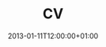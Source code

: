 ---
title: CV
date: 2013-01-11T12:00:00+01:00
description: Curriculum vitae de Álvaro Salcedo García
type: resume
enableToc: false
translationKey: cv

header:
  infos:
    name: Álvaro Salcedo García
    website: https://alvr.me/docs/cv.es.pdf

items:
  - title: Experiencia Laboral
    sections:
      - title: Desarrollador Android
        subtitle: Babel Sistemas de Información
        startDate: 2019-02-11
        endDateText: presente
        contents: | 
          Actualmente trabajando principalmente en dos proyectos de Santander Deutschland realizando mantenimiento y evolutivos de ambas aplicaciones. De vez en cuando en proyectos de otros clientes. Respecto a las aplicaciones de Santander Deutschland:
          
          * Mejoré la estabilidad de la aplicación aumentado el porcentaje de sesiones libre de fallos del 82% al 99.4% en dos meses.
          * Aumenté la cobertura de código de un 37% a un 81% realizando tests instrumentales y unitarios.
          * Refactorización de código: aumentar la legibilidad y mejorar la estructura del mismo; documentación técnica y funcional; mejoras de fluidez y rapidez.
          * Mejoré la seguridad e integridad de la aplicación realizando acciones tales como: encriptar información sensible del usuario, evitar la utilización de dispositivos modificados y ofuscación de código.
          * Creé dos mock de datos, uno de ellos estático y otro dinámico. Los realicé debido a las limitaciones para conectarse a los entornos de preproducción. Ambos están escritos en Golang.

  - title: Educación
    sections:
      - title: Ingeniería del Software
        subtitle: ETSISI (UPM)
        startDate: 2014-09-01
        endDate: 2019-07-31
        contents: | 
          Trabajo de Fin de Grado: [Pressurizer](/docs/pressurizer.pdf) (sólo en español). Publicado bajo la licencia [CC BY-NC-ND 4.0](https://creativecommons.org/licenses/by-nc-nd/4.0/deed.es_ES). También está disponible en el [Archivo Digital](http://oa.upm.es/55657/) de la UPM.


  - title: Certificados
    sections:
      - title: Associate Android Developer
        titleLink: https://www.credential.net/6c7cb064-46a5-405c-a16b-f8e0f95355ce
        linkNewPage: true
        subtitle: Google Developers
        startDate: 2020-09-10
        endDate: 2023-09-10

  - title: Proyectos
    sections:
      - title: Alpine Android
        titleLink: /proyectos/docker/alpine-android/
        subtitle: Imagen de Docker ligera para testear y compilar aplicaciones de Android
        startDate: 2017-03-17
        endDateText: presente
        contents: |
          Imagen de Docker basada en Alpine Linux para testear y compilar aplicaciones de Android. Gracias a Alpine se puede obtener una imagen liviana y menos pesada que imágenes basadas en Debian/Ubuntu. La imagen base en Alpine son [781.16MB](https://hub.docker.com/layers/alvrme/alpine-android-base/latest/images/sha256:6c62ac3bc926a73a20426c019a33dd7433a441644c7601cbcb3cc987b2e57a77), mientras que en Debian/Ubuntu son 1.1GB. El tamaño final de la última versión de Android 11 es [1.24GB](https://hub.docker.com/layers/alvrme/alpine-android/latest/images/sha256:c517d2b93d348c4977d373b5d6ce2240e76319e700d55b068fec54515a1fe78c).
          
          Hay varias versiones disponibles: desde Lollipop hasta Android 11.
          
          Cuenta con 70.000+ descargas desde [Docker](https://hub.docker.com/r/alvrme/alpine-android/) y 100+ estrellas en [GitHub](https://github.com/alvr/alpine-android).

      - title: Pressurizer
        titleLink: /proyectos/web/pressurizer/
        subtitle: Gestión de gastos de bibliotecas de Steam
        startDate: 2018-11-01
        endDate: 2019-06-30
        contents: |
          La funcionalidad de esta aplicación es dar la posibilidad de llevar un control de los gastos realizados por los usuarios de la plataforma de videojuegos Steam.

          Este proyecto está dividido en dos partes. La [parte de servidor](https://github.com/alvr/pressurizer-server), escrita en Kotlin, utilizando el framework web Ktor y la base de datos PostgreSQL. Por otro lado, [la parte cliente](https://github.com/alvr/pressurizer-client) está escrita en TypeScript y Vue.js.

      - title: PkmnDex
        titleLink: /proyectos/android/pkmndex/
        subtitle: Pokédex de bolsillo para móviles Android
        startDate: 2013-07-01
        endDate: 2016-12-31
        contents: |
          Desarrollada en Java y sin conocimientos previos de Android. Una simple aplicación que mostraba la lista de todos los Pokémon disponibles hasta la 7ª generación y te daba la posibilidad de visitar diferentes páginas web para ver la información.

          Actualmente despublicada de Google Play, llegó a tener más de 700.000 descargas con una valoración de 4.02.
---